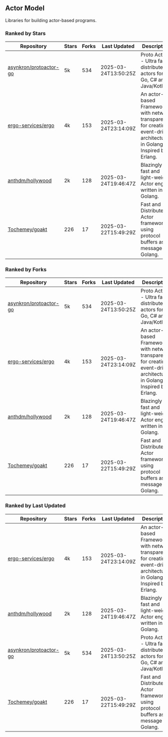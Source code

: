 ## Actor Model

Libraries for building actor-based programs.

### Ranked by Stars

| Repository | Stars | Forks | Last Updated | Description | 
|------------|-------|-------|--------------|-------------|
| [asynkron/protoactor-go](https://github.com/asynkron/protoactor-go) | 5k | 534 | 2025-03-24T13:50:25Z |  Proto Actor - Ultra fast distributed actors for Go, C# and Java/Kotlin. |
| [ergo-services/ergo](https://github.com/ergo-services/ergo) | 4k | 153 | 2025-03-24T23:14:09Z |  An actor-based Framework with network transparency for creating event-driven architecture in Golang. Inspired by Erlang. |
| [anthdm/hollywood](https://github.com/anthdm/hollywood) | 2k | 128 | 2025-03-24T19:46:47Z |  Blazingly fast and light-weight Actor engine written in Golang. |
| [Tochemey/goakt](https://github.com/Tochemey/goakt) | 226 | 17 | 2025-03-22T15:49:29Z |  Fast and Distributed Actor framework using protocol buffers as message for Golang. |

### Ranked by Forks

| Repository | Stars | Forks | Last Updated | Description | 
|------------|-------|-------|--------------|-------------|
| [asynkron/protoactor-go](https://github.com/asynkron/protoactor-go) | 5k | 534 | 2025-03-24T13:50:25Z |  Proto Actor - Ultra fast distributed actors for Go, C# and Java/Kotlin. |
| [ergo-services/ergo](https://github.com/ergo-services/ergo) | 4k | 153 | 2025-03-24T23:14:09Z |  An actor-based Framework with network transparency for creating event-driven architecture in Golang. Inspired by Erlang. |
| [anthdm/hollywood](https://github.com/anthdm/hollywood) | 2k | 128 | 2025-03-24T19:46:47Z |  Blazingly fast and light-weight Actor engine written in Golang. |
| [Tochemey/goakt](https://github.com/Tochemey/goakt) | 226 | 17 | 2025-03-22T15:49:29Z |  Fast and Distributed Actor framework using protocol buffers as message for Golang. |

### Ranked by Last Updated

| Repository | Stars | Forks | Last Updated | Description | 
|------------|-------|-------|--------------|-------------|
| [ergo-services/ergo](https://github.com/ergo-services/ergo) | 4k | 153 | 2025-03-24T23:14:09Z |  An actor-based Framework with network transparency for creating event-driven architecture in Golang. Inspired by Erlang. |
| [anthdm/hollywood](https://github.com/anthdm/hollywood) | 2k | 128 | 2025-03-24T19:46:47Z |  Blazingly fast and light-weight Actor engine written in Golang. |
| [asynkron/protoactor-go](https://github.com/asynkron/protoactor-go) | 5k | 534 | 2025-03-24T13:50:25Z |  Proto Actor - Ultra fast distributed actors for Go, C# and Java/Kotlin. |
| [Tochemey/goakt](https://github.com/Tochemey/goakt) | 226 | 17 | 2025-03-22T15:49:29Z |  Fast and Distributed Actor framework using protocol buffers as message for Golang. |


